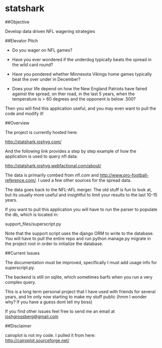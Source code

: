 # statshark
##Objective

Develop data driven NFL wagering strategies 

##Elevator Pitch

* Do you wager on NFL games?

* Have you ever wondered if the underdog typically beats the spread in the wild card round?

* Have you pondered whether Minnesota Vikings home games typically beat the over under in December?

* Does your life depend on how the New England Patriots have faired against the spread, on ther road, in the last 5 years, when the temperature is > 60 degrees and the opponent is below .500?

Then you will find this application useful, and you may even want to pull the code and modify it!

##Overview

The project is currently hosted here:

http://statshark.joshyg.com/

And the following link provides a step by step example of how the application is used to query nfl data:

http://statshark.joshyg.webfactional.com/about/

The data is primarily combed from nfl.com and http://www.pro-football-reference.com/. I used a few other sources for the spread data.

The data goes back to the NFL-AFL merger.  The old stuff is fun to look at, but its usually more useful and insightful to limit your results to the last 10-15 years.

If you want to pull this application you will have to run the parser to populate the db, which is located in:

support_files/superscript.py

Note that the support script uses the django ORM to write to the database.  You will have to pull the entire repo and run python manage.py migrate in the project root in order to initialize the database.

##Current Issues

The documentation must be improved, specifically I must add usage info for superscript.py.

The backend is still on sqlite, which sometimes barfs when you run a very complex query.

This is a long term personal project that I have used with friends for several years, and Im only now starting to make my stuff public (hmm I wonder why? If you have a guess dont tell my boss)

If you find other issues feel free to send me an email at joshgrossberg@gmail.com

##Disclaimer

cairoplot is not my code.  I pulled it from here: http://cairoplot.sourceforge.net/
